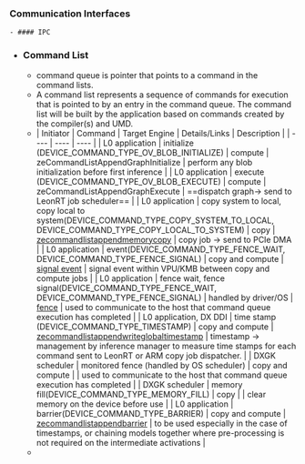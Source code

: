 ### Communication Interfaces
	- #### IPC
- ### Command List
	- command queue is pointer that points to a command in the command lists.
	- A command list represents a sequence of commands for execution that is pointed to by an entry in the command queue. The command list will be built by the application based on commands created by the compiler(s) and UMD.
	- | Initiator | Command | Target Engine | Details/Links | Description |
	  | ---- | ---- | ---- |
	  | L0 application | initialize (DEVICE_COMMAND_TYPE_OV_BLOB_INITIALIZE) | compute | zeCommandListAppendGraphInitialize | perform any blob initialization before first inference |
	  | L0 application | execute (DEVICE_COMMAND_TYPE_OV_BLOB_EXECUTE) | compute | zeCommandListAppendGraphExecute | ==dispatch graph-> send to LeonRT job scheduler== |
	  | L0 application | copy system to local, copy local to system(DEVICE_COMMAND_TYPE_COPY_SYSTEM_TO_LOCAL, DEVICE_COMMAND_TYPE_COPY_LOCAL_TO_SYSTEM) | copy | [zecommandlistappendmemorycopy](https://one-api.gitlab-pages.devtools.intel.com/level_zero/core/api.html#zecommandlistappendmemorycopy) | copy job -> send to PCIe DMA |
	  | L0 application | event(DEVICE_COMMAND_TYPE_FENCE_WAIT, DEVICE_COMMAND_TYPE_FENCE_SIGNAL) | copy and compute | [signal event](https://one-api.gitlab-pages.devtools.intel.com/level_zero/core/api.html#zecommandlistappendsignalevent) | signal event within VPU/KMB between copy and compute jobs |
	  | L0 application | fence wait, fence signal(DEVICE_COMMAND_TYPE_FENCE_WAIT, DEVICE_COMMAND_TYPE_FENCE_SIGNAL) | handled by driver/OS | [fence](https://one-api.gitlab-pages.devtools.intel.com/level_zero/core/api.html#fence) | used to communicate to the host that command queue execution has completed |
	  | L0 application, DX DDI | time stamp (DEVICE_COMMAND_TYPE_TIMESTAMP) | copy and compute | [zecommandlistappendwriteglobaltimestamp](https://one-api.gitlab-pages.devtools.intel.com/level_zero/core/api.html#zecommandlistappendwriteglobaltimestamp) | timestamp -> management by inference manager to measure time stamps for each command sent to LeonRT or ARM copy job dispatcher. |
	  | DXGK scheduler | monitored fence (handled by OS scheduler) | copy and compute |  | used to communicate to the host that command queue execution has completed |
	  | DXGK scheduler | memory fill(DEVICE_COMMAND_TYPE_MEMORY_FILL) | copy |  | clear memory on the device before use |
	  | L0 application | barrier(DEVICE_COMMAND_TYPE_BARRIER) | copy and compute | [zecommandlistappendbarrier](https://one-api.gitlab-pages.devtools.intel.com/level_zero/core/api.html#zecommandlistappendbarrier) | to be used especially in the case of timestamps, or chaining models together where pre-processing is not required on the intermediate activations |
	-